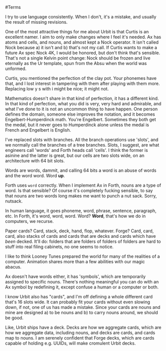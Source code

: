 #Terms

I try to use language consistently. When I don't, it's a mistake, and usually the result of missing revisions. 

One of the most attractive things for me about Urbit is that Curtis is an excellent namer. I aim to only make 
changes where I feel it's needed. Ax has atoms and cells, and nouns, and almost kept a Nock operator. It isn't 
called Nock because a) it isn't and b) that's not my call. If Curtis wants to make a future Ax spec Nock 4K,
I would be honored, but don't think that's sensible. That's not a single Kelvin point change: Nock should be 
frozen and live eternally as the Ur template, spun from the Absu when the world was unformed.

Curtis, you mentioned the perfection of the clay pot. Your phonemes have that, and I lost interest in tampering 
with them after playing with them more. Replacing low y s with i might be nice; it might not. 

Mathematics doesn't share in that kind of perfection, it has a different kind. In that kind of perfection, what
you did is very, very hard and admirable, and what I've done to it is not an uncommon thing to have happen. One
person defines the domain, someone else improves the notation, and it becomes Engelbert-Humperdinck math. You're
Engelbert. Sometimes they both get the medal, but it never goes to Humperdinck alone unless the medal is French
and Engelbert is English.

I've replaced slots with branches. All the branch operations use 'slots', and we normally call the branches of a 
tree branches. Slots, I suggest, are what engineers call 'words' and Forth heads call 'cells'. I think the former
is asinine and the latter is great, but our cells are two slots wide, on an architecture with 64 bit slots.   

Words are words, dammit, and calling 64 bits a word is an abuse of words and the word word. Word **up**.

Forth uses `word` correctly. When I implement Ax in Forth, nouns are a type of word. Is that sensible? Of course
it's completely fucking sensible, to say that nouns are two words long makes me want to punch a nut sack. Sorry,
nutsack. 

In human language, it goes phoneme, word, phrase, sentence, paragraph, etc. In Forth, it's word, word, word. 
Word? **Word**, that's how we do in computers, we recurse. 

Paper cards? Card, stack, deck, hand, flop, whatever. Forge? Card, card, card, also stacks of cards and cards
that are decks and cards which have *been* decked. It'll do: folders that are folders of folders of folders
are hard to stuff into real filing cabinets, no one seems to notice. 

I like to think Looney Tunes prepared the world for many of the realities of a computer. Animation shares more
than a few abilities with our magic abacus. 

Ax doesn't have words either, it has 'symbols', which are temporarily assigned to specific nouns. There's nothing
meaningful you can do with an Ax symbol by redefining it, except confuse a human or a computer or both. 

I know Urbit also has "cards", and I'm off defining a whole different card that's 16 slots wide. It can probably
fit your cards without even slowing down, if not, one of us has made a mistake. Since your cards are nouns and 
mine are designed a) to be nouns and b) to carry nouns around, we should be good. 

Like, Urbit ships have a deck. Decks are how we aggregate cards, which are how we aggregate data, including nouns,
and decks are cards, and cards map to nouns. I am serenely confident that Forge decks, which are cards capable of 
holding e.g. UUIDs, will make cromulent Urbit decks. 